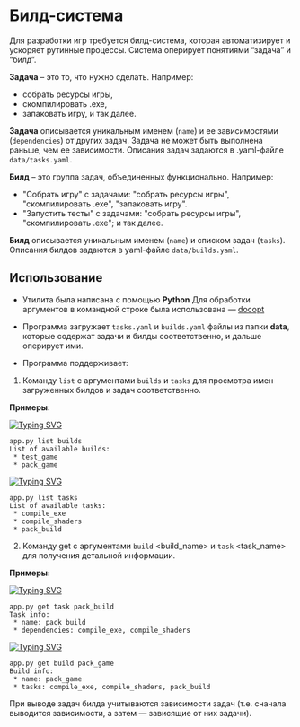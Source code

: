 # Билд-система

Для разработки игр требуется билд-система, которая автоматизирует и ускоряет рутинные процессы.
Система оперирует понятиями “задача” и “билд”.

**Задача** – это то, что нужно сделать.
Например:
- собрать ресурсы игры, 
- скомпилировать .exe, 
- запаковать игру,
и так далее.

**Задача** описывается уникальным именем (`name`) и ее зависимостями (`dependencies`) от других задач. Задача не может быть выполнена раньше, чем ее зависимости. 
Описания задач задаются в .yaml-файле `data/tasks.yaml`.

**Билд** – это группа задач, объединенных функционально.
Например:
- "Собрать игру" с задачами: "собрать ресурсы игры", "скомпилировать .exe", "запаковать игру".
- "Запустить тесты" с задачами: "собрать ресурсы игры", "скомпилировать .exe";
и так далее.

**Билд** описывается уникальным именем (`name`) и списком задач (`tasks`).
Описания билдов задаются в yaml-файле `data/builds.yaml`.


## Использование

- Утилита была написана с помощью **Python** Для обработки аргументов в командной строке была использована — [docopt](http://docopt.org/)

- Программа загружает `tasks.yaml` и `builds.yaml` файлы из папки **data**, которые содержат задачи и билды соответственно, и дальше оперирует ими.

- Программа поддерживает:


1. Команду `list` с аргументами `builds` и `tasks` для просмотра имен загруженных билдов и задач соответственно.

**Примеры:**

[![Typing SVG](https://readme-typing-svg.herokuapp.com?color=%2336BCF7&lines=~+app.py+list+builds)](https://git.io/typing-svg)
```
app.py list builds
List of available builds:
 * test_game
 * pack_game
```
[![Typing SVG](https://readme-typing-svg.herokuapp.com?color=%2336BCF7&lines=~+app.py+list+tasks)](https://git.io/typing-svg)
```
app.py list tasks
List of available tasks:
 * compile_exe
 * compile_shaders
 * pack_build
```
2. Команду get с аргументами `build` <build_name> и `task` <task_name> для получения детальной информации.

**Примеры:**

[![Typing SVG](https://readme-typing-svg.herokuapp.com?color=%2336BCF7&lines=~+app.py+get+task+pack_build)](https://git.io/typing-svg)
```
app.py get task pack_build
Task info:
 * name: pack_build
 * dependencies: compile_exe, compile_shaders
```
[![Typing SVG](https://readme-typing-svg.herokuapp.com?color=%2336BCF7&lines=~+app.py+get+build+pack_game)](https://git.io/typing-svg)
```
app.py get build pack_game
Build info:
 * name: pack_game
 * tasks: compile_exe, compile_shaders, pack_build
```
При выводе задач билда учитываются зависимости задач (т.е. сначала выводится зависимости, а затем — зависящие от них задачи).
